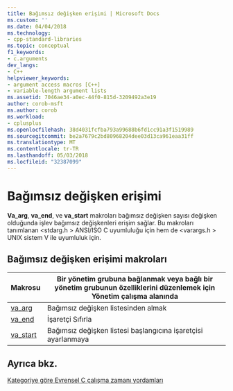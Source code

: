 ```yaml
---
title: Bağımsız değişken erişimi | Microsoft Docs
ms.custom: ''
ms.date: 04/04/2018
ms.technology:
- cpp-standard-libraries
ms.topic: conceptual
f1_keywords:
- c.arguments
dev_langs:
- C++
helpviewer_keywords:
- argument access macros [C++]
- variable-length argument lists
ms.assetid: 7046ae34-a0ec-44f0-815d-3209492a3e19
author: corob-msft
ms.author: corob
ms.workload:
- cplusplus
ms.openlocfilehash: 38d4031fcfba793a99688b6fd1cc91a3f1519989
ms.sourcegitcommit: be2a7679c2bd80968204dee03d13ca961eaa31ff
ms.translationtype: MT
ms.contentlocale: tr-TR
ms.lasthandoff: 05/03/2018
ms.locfileid: "32387099"
---
```

# <a name="argument-access"></a>Bağımsız değişken erişimi

**Va_arg**, **va_end**, ve **va_start** makroları bağımsız değişken sayısı değişken olduğunda işlev bağımsız değişkenleri erişim sağlar. Bu makroları tanımlanan \<stdarg.h > ANSI/ISO C uyumluluğu için hem de \<varargs.h > UNIX sistem V ile uyumluluk için.

## <a name="argument-access-macros"></a>Bağımsız değişken erişimi makroları

|Makrosu|Bir yönetim grubuna bağlanmak veya bağlı bir yönetim grubunun özelliklerini düzenlemek için Yönetim çalışma alanında|
|-----------|-------------------------------|
|[va_arg](../c-runtime-library/reference/va-arg-va-copy-va-end-va-start.md)|Bağımsız değişken listesinden almak|
|[va_end](../c-runtime-library/reference/va-arg-va-copy-va-end-va-start.md)|İşaretçi Sıfırla|
|[va_start](../c-runtime-library/reference/va-arg-va-copy-va-end-va-start.md)|Bağımsız değişken listesi başlangıcına işaretçisi ayarlanmaya|

## <a name="see-also"></a>Ayrıca bkz.

[Kategoriye göre Evrensel C çalışma zamanı yordamları](../c-runtime-library/run-time-routines-by-category.md)
